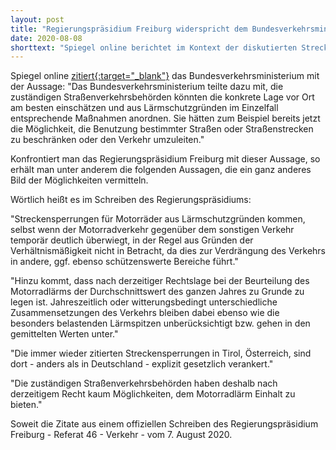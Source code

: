 ```yaml
---
layout: post
title: "Regierungspräsidium Freiburg widerspricht dem Bundesverkehrsministerium"
date: 2020-08-08
shorttext: "Spiegel online berichtet im Kontext der diskutierten Streckensperrungen über die Aussage des Bundesverkehrsministeriums, dass die zuständigen Straßenverkehrsbehörden aus Lärmschutzgründen schon jetzt die Möglichkeit hätten, die Benutzung bestimmter Straßen oder Straßenstrecken zu beschränken oder den Verkehr umzuleiten. Das Regierungspräsidium Freiburg erteilte dem jetzt eine klare Absage."
---
```


Spiegel online <span style="text-decoration: underline;">[zitiert](https://www.spiegel.de/auto/fahrkultur/motorraeder-andreas-scheuer-unterstuetzt-proteste-gegen-motorrad-fahrverbote-a-a68b30cb-7f75-466d-8686-0c5faffd9d8b){:target="_blank"}</span> das Bundesverkehrsministerium mit der Aussage: "Das Bundesverkehrsministerium teilte dazu mit, die zuständigen Straßenverkehrsbehörden könnten die konkrete Lage vor Ort am besten einschätzen und aus Lärmschutzgründen im Einzelfall entsprechende Maßnahmen anordnen. Sie hätten zum Beispiel bereits jetzt die Möglichkeit, die Benutzung bestimmter Straßen oder Straßenstrecken zu beschränken oder den Verkehr umzuleiten."

Konfrontiert man das Regierungspräsidium Freiburg mit dieser Aussage, so erhält man unter anderem die folgenden Aussagen, die ein ganz anderes Bild der Möglichkeiten vermitteln. 

Wörtlich heißt es im Schreiben des Regierungspräsidiums:

"Streckensperrungen für Motorräder aus Lärmschutzgründen kommen, selbst wenn der Motorradverkehr gegenüber dem sonstigen Verkehr temporär deutlich überwiegt, in der Regel aus Gründen der Verhältnismäßigkeit nicht in Betracht, da dies zur Verdrängung des Verkehrs in andere, ggf. ebenso schützenswerte Bereiche führt."

"Hinzu kommt, dass nach derzeitiger Rechtslage bei der Beurteilung des Motorradlärms der Durchschnittswert des ganzen Jahres zu Grunde zu legen ist. Jahreszeitlich oder witterungsbedingt unterschiedliche Zusammensetzungen des Verkehrs bleiben dabei ebenso wie die besonders belastenden Lärmspitzen unberücksichtigt bzw. gehen in den gemittelten Werten unter."

"Die immer wieder zitierten Streckensperrungen in Tirol, Österreich, sind dort - anders als in Deutschland - explizit gesetzlich verankert."

"Die zuständigen Straßenverkehrsbehörden haben deshalb nach derzeitigem Recht kaum Möglichkeiten, dem Motorradlärm Einhalt zu bieten."

Soweit die Zitate aus einem offiziellen Schreiben des Regierungspräsidium Freiburg - Referat 46 - Verkehr - vom 7. August 2020.

